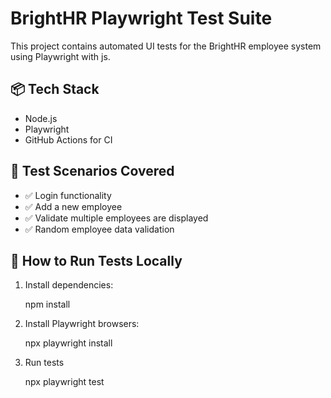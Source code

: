 # BrightHR Playwright Test Suite

This project contains automated UI tests for the BrightHR employee system using Playwright with js.

## 📦 Tech Stack
- Node.js
- Playwright
- GitHub Actions for CI

## 🧪 Test Scenarios Covered
- ✅ Login functionality
- ✅ Add a new employee
- ✅ Validate multiple employees are displayed
- ✅ Random employee data validation

## 🚀 How to Run Tests Locally
1. Install dependencies:
   
     npm install
   
3. Install Playwright browsers:


   npx playwright install

5. Run tests


    npx playwright test
